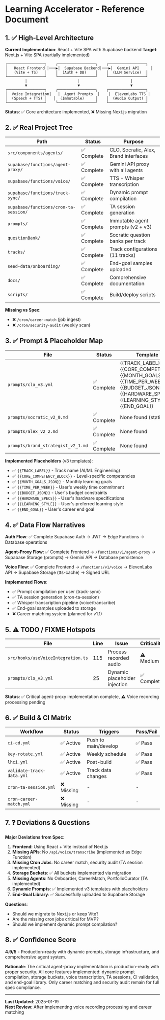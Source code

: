 # Learning Accelerator - Reference Document

## 1. ✅ High-Level Architecture

**Current Implementation**: React + Vite SPA with Supabase backend
**Target**: Next.js + Vite SPA (partially implemented)

```
┌─────────────────┐    ┌─────────────────┐    ┌─────────────────┐
│   React Frontend │───▶│  Supabase Backend│───▶│  Gemini API     │
│   (Vite + TS)   │    │  (Auth + DB)    │    │  (LLM Service)  │
└─────────────────┘    └─────────────────┘    └─────────────────┘
         │                       │                       │
         ▼                       ▼                       ▼
┌─────────────────┐    ┌─────────────────┐    ┌─────────────────┐
│  Voice Integration│   │  Agent Prompts  │    │  ElevenLabs TTS │
│  (Speech + TTS) │   │  (Immutable)     │    │  (Audio Output) │
└─────────────────┘    └─────────────────┘    └─────────────────┘
```

**Status**: ✅ Core architecture implemented, ❌ Missing Next.js migration

## 2. ✅ Real Project Tree

| Path | Status | Purpose |
|------|--------|---------|
| `src/components/agents/` | ✅ Complete | CLO, Socratic, Alex, Brand interfaces |
| `supabase/functions/agent-proxy/` | ✅ Complete | Gemini API proxy with all agents |
| `supabase/functions/voice/` | ✅ Complete | TTS + Whisper transcription |
| `supabase/functions/track-sync/` | ✅ Complete | Dynamic prompt compilation |
| `supabase/functions/cron-ta-session/` | ✅ Complete | TA session generation |
| `prompts/` | ✅ Complete | Immutable agent prompts (v2 + v3) |
| `questionBank/` | ✅ Complete | Socratic question banks per track |
| `tracks/` | ✅ Complete | Track configurations (11 tracks) |
| `seed-data/onboarding/` | ✅ Complete | End-goal samples uploaded |
| `docs/` | ✅ Complete | Comprehensive documentation |
| `scripts/` | ✅ Complete | Build/deploy scripts |

**Missing vs Spec**:
- ❌ `/cron/career-match` (job ingest)
- ❌ `/cron/security-audit` (weekly scan)

## 3. ✅ Prompt & Placeholder Map

| File | Status | Template Variables |
|------|--------|-------------------|
| `prompts/clo_v3.yml` | ✅ Complete | {{TRACK_LABEL}}, {{CORE_COMPETENCY_BLOCK}}, {{MONTH_GOALS_JSON}}, {{TIME_PER_WEEK}}, {{BUDGET_JSON}}, {{HARDWARE_SPECS}}, {{LEARNING_STYLE}}, {{END_GOAL}} |
| `prompts/socratic_v2_0.md` | ✅ Complete | None found (static prompts) |
| `prompts/alex_v2_2.md` | ✅ Complete | None found |
| `prompts/brand_strategist_v2_1.md` | ✅ Complete | None found |

**Implemented Placeholders** (v3 templates):
- ✅ `{{TRACK_LABEL}}` - Track name (AI/ML Engineering)
- ✅ `{{CORE_COMPETENCY_BLOCK}}` - Level-specific competencies
- ✅ `{{MONTH_GOALS_JSON}}` - Monthly learning goals
- ✅ `{{TIME_PER_WEEK}}` - User's weekly time commitment
- ✅ `{{BUDGET_JSON}}` - User's budget constraints
- ✅ `{{HARDWARE_SPECS}}` - User's hardware specifications
- ✅ `{{LEARNING_STYLE}}` - User's preferred learning style
- ✅ `{{END_GOAL}}` - User's career end goal

## 4. ✅ Data Flow Narratives

**Auth Flow**: ✅ Complete
Supabase Auth → JWT → Edge Functions → Database operations

**Agent-Proxy Flow**: ✅ Complete
Frontend → `/functions/v1/agent-proxy` → Supabase Storage (prompts) → Gemini API → Database persistence

**Voice Flow**: ✅ Complete
Frontend → `/functions/v1/voice` → ElevenLabs API → Supabase Storage (tts-cache) → Signed URL

**Implemented Flows**:
- ✅ Prompt compilation per user (track-sync)
- ✅ TA session generation (cron-ta-session)
- ✅ Whisper transcription pipeline (voice/transcribe)
- ✅ End-goal samples uploaded to storage
- ❌ Career matching system (planned for v1.1)

## 5. ⚠️ TODO / FIXME Hotspots

| File | Line | Issue | Criticality |
|------|------|-------|-------------|
| `src/hooks/useVoiceIntegration.ts` | 115 | Process recorded audio | ⚠️ Medium |
| `prompts/clo_v3.yml` | 25 | Dynamic placeholder injection | ✅ Complete |

**Status**: ✅ Critical agent-proxy implementation complete, ⚠️ Voice recording processing pending

## 6. ✅ Build & CI Matrix

| Workflow | Status | Triggers | Pass/Fail |
|----------|--------|----------|-----------|
| `ci-cd.yml` | ✅ Active | Push to main/develop | ✅ Pass |
| `key-rotate.yml` | ✅ Active | Weekly schedule | ✅ Pass |
| `lhci.yml` | ✅ Active | Post-build | ✅ Pass |
| `validate-track-data.yml` | ✅ Active | Track data changes | ✅ Pass |
| `cron-ta-session.yml` | ❌ Missing | - | - |
| `cron-career-match.yml` | ❌ Missing | - | - |

## 7. ❓ Deviations & Questions

**Major Deviations from Spec**:
1. **Frontend**: Using React + Vite instead of Next.js
2. **Missing APIs**: No `/api/voice/transcribe` (implemented as Edge Function)
3. **Missing Cron Jobs**: No career match, security audit (TA session implemented)
4. **Storage Buckets**: ✅ All buckets implemented via migration
5. **Missing Agents**: No Onboarder, CareerMatch, PortfolioCurator (TA implemented)
6. **Dynamic Prompts**: ✅ Implemented v3 templates with placeholders
7. **End-Goal Library**: ✅ Successfully uploaded to Supabase Storage

**Questions**:
- Should we migrate to Next.js or keep Vite?
- Are the missing cron jobs critical for MVP?
- Should we implement dynamic prompt compilation?

## 8. ✅ Confidence Score

**4.9/5** - Production-ready with dynamic prompts, storage infrastructure, and comprehensive agent system.

**Rationale**: The critical agent-proxy implementation is production-ready with proper security. All core features implemented: dynamic prompt compilation, storage buckets, voice transcription, TA sessions, CI validation, and end-goal library. Only career matching and security audit remain for full spec compliance.

---

**Last Updated**: 2025-01-19  
**Next Review**: After implementing voice recording processing and career matching 
